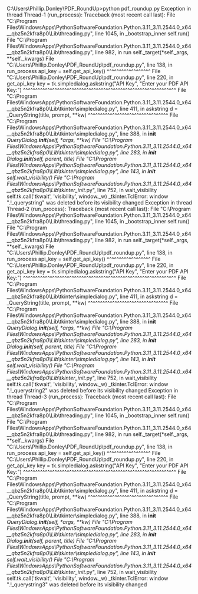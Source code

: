 C:\Users\Phillip.Donley\PDF_RoundUp>python pdf_roundup.py
Exception in thread Thread-1 (run_process):
Traceback (most recent call last):
  File "C:\Program Files\WindowsApps\PythonSoftwareFoundation.Python.3.11_3.11.2544.0_x64__qbz5n2kfra8p0\Lib\threading.py", line 1045, in _bootstrap_inner
    self.run()
  File "C:\Program Files\WindowsApps\PythonSoftwareFoundation.Python.3.11_3.11.2544.0_x64__qbz5n2kfra8p0\Lib\threading.py", line 982, in run
    self._target(*self._args, **self._kwargs)
  File "C:\Users\Phillip.Donley\PDF_RoundUp\pdf_roundup.py", line 138, in run_process
    api_key = self.get_api_key()
              ^^^^^^^^^^^^^^^^^^
  File "C:\Users\Phillip.Donley\PDF_RoundUp\pdf_roundup.py", line 220, in get_api_key
    key = tk.simpledialog.askstring("API Key", "Enter your PDF API Key:")
          ^^^^^^^^^^^^^^^^^^^^^^^^^^^^^^^^^^^^^^^^^^^^^^^^^^^^^^^^^^^^^^^
  File "C:\Program Files\WindowsApps\PythonSoftwareFoundation.Python.3.11_3.11.2544.0_x64__qbz5n2kfra8p0\Lib\tkinter\simpledialog.py", line 411, in askstring
    d = _QueryString(title, prompt, **kw)
        ^^^^^^^^^^^^^^^^^^^^^^^^^^^^^^^^^
  File "C:\Program Files\WindowsApps\PythonSoftwareFoundation.Python.3.11_3.11.2544.0_x64__qbz5n2kfra8p0\Lib\tkinter\simpledialog.py", line 388, in __init__
    _QueryDialog.__init__(self, *args, **kw)
  File "C:\Program Files\WindowsApps\PythonSoftwareFoundation.Python.3.11_3.11.2544.0_x64__qbz5n2kfra8p0\Lib\tkinter\simpledialog.py", line 283, in __init__
    Dialog.__init__(self, parent, title)
  File "C:\Program Files\WindowsApps\PythonSoftwareFoundation.Python.3.11_3.11.2544.0_x64__qbz5n2kfra8p0\Lib\tkinter\simpledialog.py", line 143, in __init__
    self.wait_visibility()
  File "C:\Program Files\WindowsApps\PythonSoftwareFoundation.Python.3.11_3.11.2544.0_x64__qbz5n2kfra8p0\Lib\tkinter\__init__.py", line 752, in wait_visibility
    self.tk.call('tkwait', 'visibility', window._w)
_tkinter.TclError: window ".!_querystring" was deleted before its visibility changed
Exception in thread Thread-2 (run_process):
Traceback (most recent call last):
  File "C:\Program Files\WindowsApps\PythonSoftwareFoundation.Python.3.11_3.11.2544.0_x64__qbz5n2kfra8p0\Lib\threading.py", line 1045, in _bootstrap_inner
    self.run()
  File "C:\Program Files\WindowsApps\PythonSoftwareFoundation.Python.3.11_3.11.2544.0_x64__qbz5n2kfra8p0\Lib\threading.py", line 982, in run
    self._target(*self._args, **self._kwargs)
  File "C:\Users\Phillip.Donley\PDF_RoundUp\pdf_roundup.py", line 138, in run_process
    api_key = self.get_api_key()
              ^^^^^^^^^^^^^^^^^^
  File "C:\Users\Phillip.Donley\PDF_RoundUp\pdf_roundup.py", line 220, in get_api_key
    key = tk.simpledialog.askstring("API Key", "Enter your PDF API Key:")
          ^^^^^^^^^^^^^^^^^^^^^^^^^^^^^^^^^^^^^^^^^^^^^^^^^^^^^^^^^^^^^^^
  File "C:\Program Files\WindowsApps\PythonSoftwareFoundation.Python.3.11_3.11.2544.0_x64__qbz5n2kfra8p0\Lib\tkinter\simpledialog.py", line 411, in askstring
    d = _QueryString(title, prompt, **kw)
        ^^^^^^^^^^^^^^^^^^^^^^^^^^^^^^^^^
  File "C:\Program Files\WindowsApps\PythonSoftwareFoundation.Python.3.11_3.11.2544.0_x64__qbz5n2kfra8p0\Lib\tkinter\simpledialog.py", line 388, in __init__
    _QueryDialog.__init__(self, *args, **kw)
  File "C:\Program Files\WindowsApps\PythonSoftwareFoundation.Python.3.11_3.11.2544.0_x64__qbz5n2kfra8p0\Lib\tkinter\simpledialog.py", line 283, in __init__
    Dialog.__init__(self, parent, title)
  File "C:\Program Files\WindowsApps\PythonSoftwareFoundation.Python.3.11_3.11.2544.0_x64__qbz5n2kfra8p0\Lib\tkinter\simpledialog.py", line 143, in __init__
    self.wait_visibility()
  File "C:\Program Files\WindowsApps\PythonSoftwareFoundation.Python.3.11_3.11.2544.0_x64__qbz5n2kfra8p0\Lib\tkinter\__init__.py", line 752, in wait_visibility
    self.tk.call('tkwait', 'visibility', window._w)
_tkinter.TclError: window ".!_querystring2" was deleted before its visibility changed
Exception in thread Thread-3 (run_process):
Traceback (most recent call last):
  File "C:\Program Files\WindowsApps\PythonSoftwareFoundation.Python.3.11_3.11.2544.0_x64__qbz5n2kfra8p0\Lib\threading.py", line 1045, in _bootstrap_inner
    self.run()
  File "C:\Program Files\WindowsApps\PythonSoftwareFoundation.Python.3.11_3.11.2544.0_x64__qbz5n2kfra8p0\Lib\threading.py", line 982, in run
    self._target(*self._args, **self._kwargs)
  File "C:\Users\Phillip.Donley\PDF_RoundUp\pdf_roundup.py", line 138, in run_process
    api_key = self.get_api_key()
              ^^^^^^^^^^^^^^^^^^
  File "C:\Users\Phillip.Donley\PDF_RoundUp\pdf_roundup.py", line 220, in get_api_key
    key = tk.simpledialog.askstring("API Key", "Enter your PDF API Key:")
          ^^^^^^^^^^^^^^^^^^^^^^^^^^^^^^^^^^^^^^^^^^^^^^^^^^^^^^^^^^^^^^^
  File "C:\Program Files\WindowsApps\PythonSoftwareFoundation.Python.3.11_3.11.2544.0_x64__qbz5n2kfra8p0\Lib\tkinter\simpledialog.py", line 411, in askstring
    d = _QueryString(title, prompt, **kw)
        ^^^^^^^^^^^^^^^^^^^^^^^^^^^^^^^^^
  File "C:\Program Files\WindowsApps\PythonSoftwareFoundation.Python.3.11_3.11.2544.0_x64__qbz5n2kfra8p0\Lib\tkinter\simpledialog.py", line 388, in __init__
    _QueryDialog.__init__(self, *args, **kw)
  File "C:\Program Files\WindowsApps\PythonSoftwareFoundation.Python.3.11_3.11.2544.0_x64__qbz5n2kfra8p0\Lib\tkinter\simpledialog.py", line 283, in __init__
    Dialog.__init__(self, parent, title)
  File "C:\Program Files\WindowsApps\PythonSoftwareFoundation.Python.3.11_3.11.2544.0_x64__qbz5n2kfra8p0\Lib\tkinter\simpledialog.py", line 143, in __init__
    self.wait_visibility()
  File "C:\Program Files\WindowsApps\PythonSoftwareFoundation.Python.3.11_3.11.2544.0_x64__qbz5n2kfra8p0\Lib\tkinter\__init__.py", line 752, in wait_visibility
    self.tk.call('tkwait', 'visibility', window._w)
_tkinter.TclError: window ".!_querystring3" was deleted before its visibility changed
